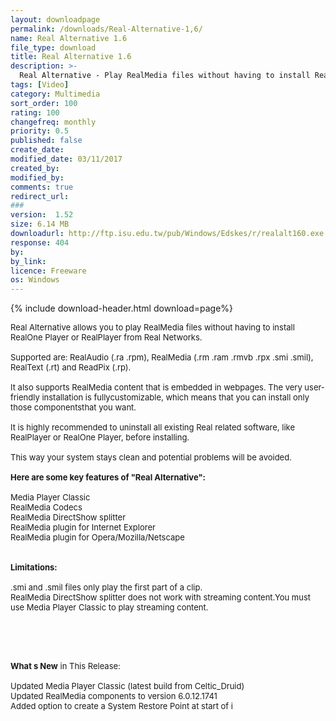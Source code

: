 ```yaml
---
layout: downloadpage
permalink: /downloads/Real-Alternative-1,6/
name: Real Alternative 1.6
file_type: download
title: Real Alternative 1.6
description: >-
  Real Alternative - Play RealMedia files without having to install RealPlayer
tags: [Video]
category: Multimedia
sort_order: 100
rating: 100
changefreq: monthly
priority: 0.5
published: false
create_date:
modified_date: 03/11/2017
created_by:
modified_by:
comments: true
redirect_url:
###
version:  1.52
size: 6.14 MB
downloadurl: http://ftp.isu.edu.tw/pub/Windows/Edskes/r/realalt160.exe
response: 404
by:
by_link:
licence: Freeware
os: Windows
---
```


{% include download-header.html download=page%}

<p style="fix-download-text !important">
<p><font size="2">Real Alternative allows you to play RealMedia files without having to install RealOne Player or RealPlayer from Real Networks. <br />
<br />
Supported are: RealAudio (.ra .rpm), RealMedia (.rm .ram .rmvb .rpx .smi .smil), RealText (.rt) and ReadPix (.rp). <br />
<br />
It also supports RealMedia content that is embedded in webpages. The very user-friendly installation is fullycustomizable, which means that you can install only those componentsthat you want.<br />
<br />
It is highly recommended to uninstall all existing Real related software, like RealPlayer or RealOne Player, before installing. <br />
<br />
This way your system stays clean and potential problems will be avoided.<br />
<br />
<span><strong>Here are some key features of "Real Alternative":</strong></span><br />
<br />
Media Player Classic<br />
RealMedia Codecs<br />
RealMedia DirectShow splitter<br />
RealMedia plugin for Internet Explorer<br />
RealMedia plugin for Opera/Mozilla/Netscape<br />
<br />
<br />
<span><strong>Limitations:</strong></span><br />
<br />
.smi and .smil files only play the first part of a clip.<br />
RealMedia DirectShow splitter does not work with streaming content.You must use Media Player Classic to play streaming content.</font></p>
<!-- google_ad_section_end -->
<p><font size="2">&#160;</font></p>
<div class="celltext_big"><br />
<br />
<font size="2"><strong>What s New</strong> in This Release:<br />
<br />
Updated Media Player Classic (latest build from Celtic_Druid) <br />
Updated RealMedia components to version 6.0.12.1741 <br />
Added option to create a System Restore Point at start of i</font></div></p>
